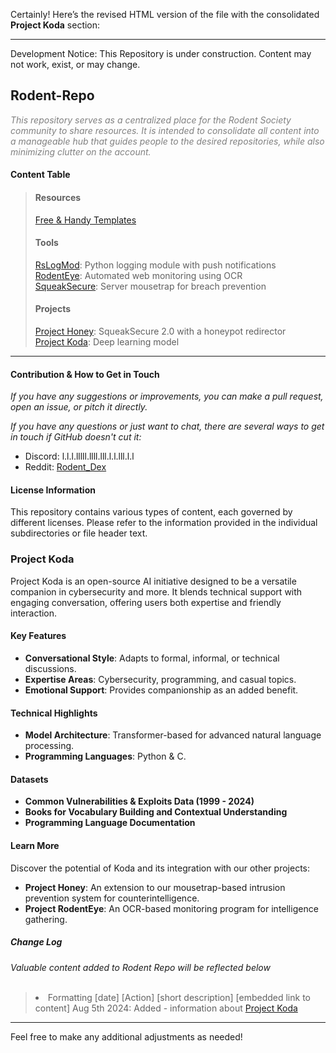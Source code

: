 Certainly! Here’s the revised HTML version of the file with the consolidated **Project Koda** section:

---

<p>Development Notice: This Repository is under construction. Content may not work, exist, or may change.</p>

<h2>Rodent-Repo</h2>
<p style="color: grey;">
    <i>This repository serves as a centralized place for the Rodent Society community to share resources. It is intended to consolidate all content into a manageable hub that guides people to the desired repositories,
    while also minimizing clutter on the account.</i>
</p>

<h4>Content Table</h4>
<blockquote>
    <h4>Resources</h4>
    <a href="/templates">Free & Handy Templates </a><br>    
    <h4>Tools</h4>
    <a href="#RsLogMod">RsLogMod</a>: Python logging module with push notifications<br>
    <a href="#RodentEye">RodentEye</a>: Automated web monitoring using OCR<br>
    <a href="#SqueakSecure">SqueakSecure</a>: Server mousetrap for breach prevention<br>
    <h4>Projects</h4> 
    <a href="#ProjectHoney">Project Honey</a>: SqueakSecure 2.0 with a honeypot redirector<br>
    <a href="#ProjectKoda">Project Koda</a>: Deep learning model<br>
</blockquote>
<hr>
<h4>Contribution & How to Get in Touch</h4>
<p>
    <i>If you have any suggestions or improvements, you can make a pull request, open an issue, or pitch it directly.</i>
</p>
<p>
    <i>If you have any questions or just want to chat, there are several ways to get in touch if GitHub doesn't cut it:</i>
</p>
<ul>
    <li>Discord: l.l.l.lllll.llll.lll.l.l.lll.l.l</li>
    <li>Reddit: <a href="https://www.reddit.com/u/Rodent_Dex/">Rodent_Dex</a></li>
</ul>

<h4>License Information</h4>
<p>
    This repository contains various types of content, each governed by different licenses. Please refer to the information provided in the individual subdirectories or file header text.
</p>

<h3 id="ProjectKoda">Project Koda</h3>
<p>Project Koda is an open-source AI initiative designed to be a versatile companion in cybersecurity and more. It blends technical support with engaging conversation, offering users both expertise and friendly interaction.</p>

<h4>Key Features</h4>
<ul>
    <li><strong>Conversational Style</strong>: Adapts to formal, informal, or technical discussions.</li>
    <li><strong>Expertise Areas</strong>: Cybersecurity, programming, and casual topics.</li>
    <li><strong>Emotional Support</strong>: Provides companionship as an added benefit.</li>
</ul>

<h4>Technical Highlights</h4>
<ul>
    <li><strong>Model Architecture</strong>: Transformer-based for advanced natural language processing.</li>
    <li><strong>Programming Languages</strong>: Python & C.</li>
</ul>

<h4>Datasets</h4>
<ul>
    <li><strong>Common Vulnerabilities & Exploits Data (1999 - 2024)</strong></li>
    <li><strong>Books for Vocabulary Building and Contextual Understanding</strong></li>
    <li><strong>Programming Language Documentation</strong></li>
</ul>

<h4>Learn More</h4>
<p>Discover the potential of Koda and its integration with our other projects:</p>
<ul>
    <li><strong>Project Honey</strong>: An extension to our mousetrap-based intrusion prevention system for counterintelligence.</li>
    <li><strong>Project RodentEye</strong>: An OCR-based monitoring program for intelligence gathering.</li>
</ul>

<h5>Change Log</h5>
<a><i>Valuable content added to Rodent Repo will be reflected below</i></a>
<br>
<br>
<blockquote>
    <li>
        <lu>Formatting [date] [Action] [short description] [embedded link to content]</lu>
        Aug 5th 2024: Added - information about <a href="#ProjectKoda">Project Koda</a>
    </li>
</blockquote>

---

Feel free to make any additional adjustments as needed!

